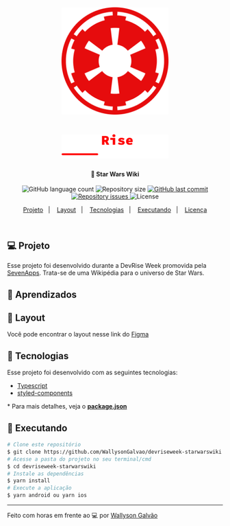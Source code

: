 <h1 align="center">
    <a href="https://devriseweek.sevencoders.com.br/" target="_blank">
      <img alt="Logo Star Wars Wiki" title="#sevenapps" src=".github/StarWarsWikiLogo.png" width="250px" />
    </a>
</h1>
<h1 align="center">
    <a href="https://devriseweek.sevencoders.com.br/" target="_blank">
      <img alt="Logo DevRise Week" title="#sevenapps" src=".github/DevRiseWeekLogo.png" width="250px" />
    </a>
</h1>

<h4 align="center">
  🚀 Star Wars Wiki
</h4>

<p align="center">
  <img alt="GitHub language count" src="https://img.shields.io/github/languages/count/WallysonGalvao/devriseweek-starwarswiki">

  <img alt="Repository size" src="https://img.shields.io/github/repo-size/WallysonGalvao/devriseweek-starwarswiki">

  <a href="https://github.com/WallysonGalvao/devriseweek-starwarswiki/commits/main">
    <img alt="GitHub last commit" src="https://img.shields.io/github/last-commit/WallysonGalvao/devriseweek-starwarswiki">
  </a>

  <a href="https://github.com/WallysonGalvao/devriseweek-starwarswiki/issues">
    <img alt="Repository issues" src="https://img.shields.io/github/issues/WallysonGalvao/devriseweek-starwarswiki">
  </a>

  <img alt="License" src="https://img.shields.io/badge/license-MIT-brightgreen">
</p>

<p align="center">
  <a href="#-projeto">Projeto</a>&nbsp;&nbsp;&nbsp;|&nbsp;&nbsp;&nbsp;
  <a href="#-layout">Layout</a>&nbsp;&nbsp;&nbsp;|&nbsp;&nbsp;&nbsp;
  <a href="#rocket-tecnologias">Tecnologias</a>&nbsp;&nbsp;&nbsp;|&nbsp;&nbsp;&nbsp;
  <a href="#rocket-executando">Executando</a>&nbsp;&nbsp;&nbsp;|&nbsp;&nbsp;&nbsp;
  <a href="#memo-licença">Licença</a>
</p>
<br>

## 💻 Projeto

Esse projeto foi desenvolvido durante a DevRise Week promovida pela [SevenApps](http://sevenapps.tech/). Trata-se de uma Wikipédia para o universo de Star Wars.

## :school_satchel: Aprendizados

## 🎨 Layout

Você pode encontrar o layout nesse link do [Figma](https://www.figma.com/file/FcJqDIFJpy43Zik4QhoJ39/DevRiseWeek---StarWars?node-id=31%3A27)

## :rocket: Tecnologias

Esse projeto foi desenvolvido com as seguintes tecnologias:

- [Typescript](https://www.typescriptlang.org/)
- [styled-components](https://styled-components.com/)

\* Para mais detalhes, veja o **[package.json](./package.json)**

## :notebook: Executando

```bash
# Clone este repositório
$ git clone https://github.com/WallysonGalvao/devriseweek-starwarswiki.git
# Acesse a pasta do projeto no seu terminal/cmd
$ cd devriseweek-starwarswiki
# Instale as dependências
$ yarn install
# Execute a aplicação
$ yarn android ou yarn ios
```

---

Feito com horas em frente ao :computer: por [Wallyson Galvão](https://www.linkedin.com/in/wallyson-galvao/)
